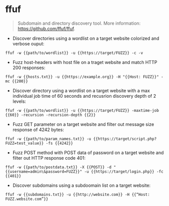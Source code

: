# ffuf

> Subdomain and directory discovery tool.
> More information: <https://github.com/ffuf/ffuf>.

- Discover directories using a wordlist on a target website colorized and verbose ouput:

`ffuf -w {{path/to/wordlist}} -u {{https://target/FUZZ}} -c -v`

- Fuzz host-headers with host file on a traget website and match HTTP 200 responses:

`ffuf -w {{hosts.txt}} -u {{https://example.org}} -H "{{Host: FUZZ}}" -mc {{200}}`

- Discover directory using a wordlist on a target website with a max individual job time of 60 seconds and recusrion discovery depth of 2 levels:

`ffuf -w {{path/to/wordlist}} -u {{https://target/FUZZ}} -maxtime-job {{60}} -recursion -recursion-depth {{2}}`

- Fuzz GET parameter on a target website and filter out message size response of 4242 bytes:

`ffuf -w {{path/to/param_names.txt}} -u {{https://target/script.php?FUZZ=test_value}} -fs {{4242}}`

- Fuzz POST method with POST data of password on a target website and filter out HTTP response code 401:

`ffuf -w {{path/to/postdata.txt}} -X {{POST}} -d "{{username=admin\&password=FUZZ}}" -u {{https://target/login.php}} -fc {{401}}`

- Discover subdomains using a subdoomain list on a target website:

`ffuf -w {{subdomains.txt}} -u {{http://website.com}} -H {{“Host: FUZZ.website.com”}}`
